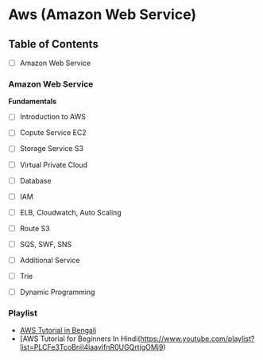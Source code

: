 # Aws (Amazon Web Service)

## Table of Contents
- [ ] Amazon Web Service

### Amazon Web Service

**Fundamentals**
- [ ] Introduction to AWS
- [ ] Copute Service EC2
- [ ] Storage Service S3
- [ ] Virtual Private Cloud
- [ ] Database
- [ ] IAM
- [ ] ELB, Cloudwatch, Auto Scaling
- [ ] Route S3
- [ ] SQS, SWF, SNS
- [ ] Additional Service
- [ ] Trie
- [ ] Dynamic Programming


### Playlist
- [AWS Tutorial in Bengali](https://www.youtube.com/playlist?list=PLo1fN4WDLQ_YTvJ00S4bYWLwSUw8YxEWl)
- [AWS Tutorial for Beginners In Hindi(https://www.youtube.com/playlist?list=PLCFe3TcoBniI4iaavlfnR0UGQrtjgOMj9)